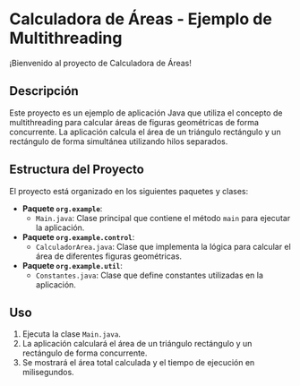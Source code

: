 # Calculadora de Áreas - Ejemplo de Multithreading

¡Bienvenido al proyecto de Calculadora de Áreas!

## Descripción

Este proyecto es un ejemplo de aplicación Java que utiliza el concepto de multithreading para calcular áreas de figuras geométricas de forma concurrente. La aplicación calcula el área de un triángulo rectángulo y un rectángulo de forma simultánea utilizando hilos separados.

## Estructura del Proyecto

El proyecto está organizado en los siguientes paquetes y clases:

- **Paquete `org.example`**:
  - `Main.java`: Clase principal que contiene el método `main` para ejecutar la aplicación.
- **Paquete `org.example.control`**:
  - `CalculadorArea.java`: Clase que implementa la lógica para calcular el área de diferentes figuras geométricas.
- **Paquete `org.example.util`**:
  - `Constantes.java`: Clase que define constantes utilizadas en la aplicación.

## Uso

1. Ejecuta la clase `Main.java`.
2. La aplicación calculará el área de un triángulo rectángulo y un rectángulo de forma concurrente.
3. Se mostrará el área total calculada y el tiempo de ejecución en milisegundos.



